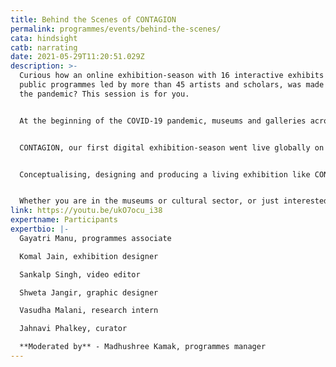 ```yaml
---
title: Behind the Scenes of CONTAGION
permalink: programmes/events/behind-the-scenes/
cata: hindsight
catb: narrating
date: 2021-05-29T11:20:51.029Z
description: >-
  Curious how an online exhibition-season with 16 interactive exhibits and
  public programmes led by more than 45 artists and scholars, was made during
  the pandemic? This session is for you.


  At the beginning of the COVID-19 pandemic, museums and galleries across the world closed their doors and began moving online. Science Gallery Bengaluru put out an open call inviting the world to submit their proposals for an online exhibition-season that would explore all things infectious. We received submissions from artists, scholars and young people keen to explore the transmission of diseases, behaviours, emotions and information.


  CONTAGION, our first digital exhibition-season went live globally on 30 April 2021. It explores exciting methods of engagement facilitated by the virtual medium. From our online mediator sessions to our #TakeItFurther resources and live experiments, there are several hidden gems on the [CONTAGION online platform.](https://nowtransmitting.com/)


  Conceptualising, designing and producing a living exhibition like CONTAGION has been an exciting, organic and messy process - most of it invisible to our audience. In this session, we will take you behind the scenes and share with you what that journey has been like.


  Whether you are in the museums or cultural sector, or just interested in how all this happened, join us for an interactive session with the Science Gallery Bengaluru team. We will share our insights and learnings from this exhibition and (if asked nicely) our plans for the next.
link: https://youtu.be/ukO7ocu_i38
expertname: Participants
expertbio: |-
  Gayatri Manu, programmes associate

  Komal Jain, exhibition designer

  Sankalp Singh, video editor

  Shweta Jangir, graphic designer

  Vasudha Malani, research intern

  Jahnavi Phalkey, curator

  **Moderated by** - Madhushree Kamak, programmes manager
---
```

